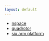 ```yaml
---
layout: default
---
```


 * [nspace](nspace)
 * [quadrotor](quadrotor)
 * [six arm platform](six_arm_platform)


